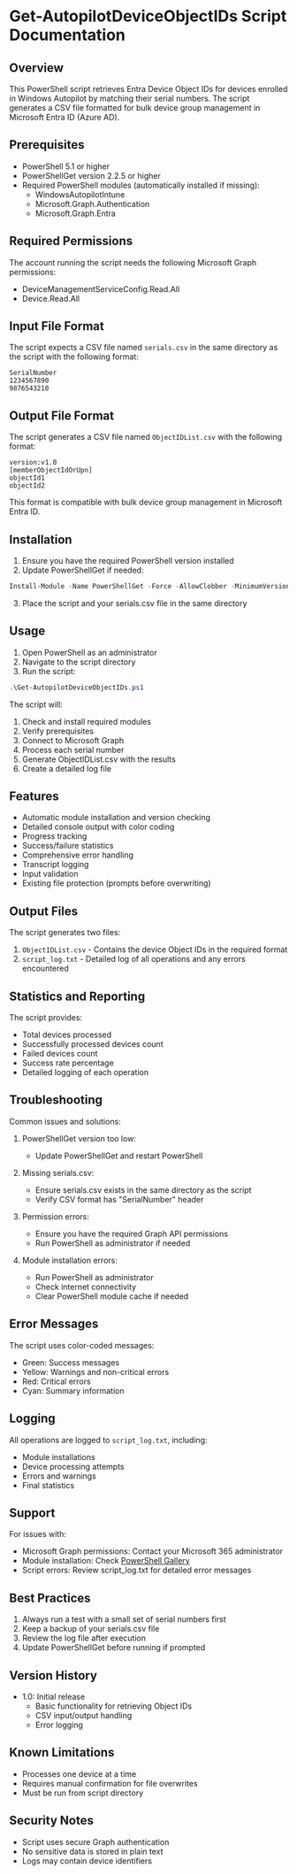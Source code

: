 # Get-AutopilotDeviceObjectIDs Script Documentation

## Overview
This PowerShell script retrieves Entra Device Object IDs for devices enrolled in Windows Autopilot by matching their serial numbers. The script generates a CSV file formatted for bulk device group management in Microsoft Entra ID (Azure AD).

## Prerequisites
- PowerShell 5.1 or higher
- PowerShellGet version 2.2.5 or higher
- Required PowerShell modules (automatically installed if missing):
  - WindowsAutopilotIntune
  - Microsoft.Graph.Authentication
  - Microsoft.Graph.Entra

## Required Permissions
The account running the script needs the following Microsoft Graph permissions:
- DeviceManagementServiceConfig.Read.All
- Device.Read.All

## Input File Format
The script expects a CSV file named `serials.csv` in the same directory as the script with the following format:

```csv
SerialNumber
1234567890
9876543210
```

## Output File Format
The script generates a CSV file named `ObjectIDList.csv` with the following format:
```csv
version:v1.0
[memberObjectIdOrUpn]
objectId1
objectId2
```

This format is compatible with bulk device group management in Microsoft Entra ID.

## Installation

1. Ensure you have the required PowerShell version installed
2. Update PowerShellGet if needed:
```powershell
Install-Module -Name PowerShellGet -Force -AllowClobber -MinimumVersion 2.2.5
```
3. Place the script and your serials.csv file in the same directory

## Usage

1. Open PowerShell as an administrator
2. Navigate to the script directory
3. Run the script:
```powershell
.\Get-AutopilotDeviceObjectIDs.ps1
```

The script will:
1. Check and install required modules
2. Verify prerequisites
3. Connect to Microsoft Graph
4. Process each serial number
5. Generate ObjectIDList.csv with the results
6. Create a detailed log file

## Features
- Automatic module installation and version checking
- Detailed console output with color coding
- Progress tracking
- Success/failure statistics
- Comprehensive error handling
- Transcript logging
- Input validation
- Existing file protection (prompts before overwriting)

## Output Files
The script generates two files:
1. `ObjectIDList.csv` - Contains the device Object IDs in the required format
2. `script_log.txt` - Detailed log of all operations and any errors encountered

## Statistics and Reporting
The script provides:
- Total devices processed
- Successfully processed devices count
- Failed devices count
- Success rate percentage
- Detailed logging of each operation

## Troubleshooting
Common issues and solutions:

1. PowerShellGet version too low:
   - Update PowerShellGet and restart PowerShell

2. Missing serials.csv:
   - Ensure serials.csv exists in the same directory as the script
   - Verify CSV format has "SerialNumber" header

3. Permission errors:
   - Ensure you have the required Graph API permissions
   - Run PowerShell as administrator if needed

4. Module installation errors:
   - Run PowerShell as administrator
   - Check internet connectivity
   - Clear PowerShell module cache if needed

## Error Messages
The script uses color-coded messages:
- Green: Success messages
- Yellow: Warnings and non-critical errors
- Red: Critical errors
- Cyan: Summary information

## Logging
All operations are logged to `script_log.txt`, including:
- Module installations
- Device processing attempts
- Errors and warnings
- Final statistics

## Support
For issues with:
- Microsoft Graph permissions: Contact your Microsoft 365 administrator
- Module installation: Check [PowerShell Gallery](https://www.powershellgallery.com)
- Script errors: Review script_log.txt for detailed error messages

## Best Practices
1. Always run a test with a small set of serial numbers first
2. Keep a backup of your serials.csv file
3. Review the log file after execution
4. Update PowerShellGet before running if prompted

## Version History
- 1.0: Initial release
  - Basic functionality for retrieving Object IDs
  - CSV input/output handling
  - Error logging

## Known Limitations
- Processes one device at a time
- Requires manual confirmation for file overwrites
- Must be run from script directory

## Security Notes
- Script uses secure Graph authentication
- No sensitive data is stored in plain text
- Logs may contain device identifiers
